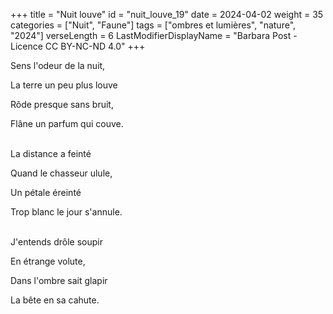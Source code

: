 +++
title = "Nuit louve"
id = "nuit_louve_19"
date = 2024-04-02
weight = 35
categories = ["Nuit", "Faune"]
tags = ["ombres et lumières", "nature", "2024"]
verseLength = 6
LastModifierDisplayName = "Barbara Post - Licence CC BY-NC-ND 4.0"
+++

Sens l'odeur de la nuit,

La terre un peu plus louve

Rôde presque sans bruit,

Flâne un parfum qui couve.

 \
La distance a feinté

Quand le chasseur ulule,

Un pétale éreinté

Trop blanc le jour s'annule.

 \
J'entends drôle soupir

En étrange volute,

Dans l'ombre sait glapir

La bête en sa cahute.
